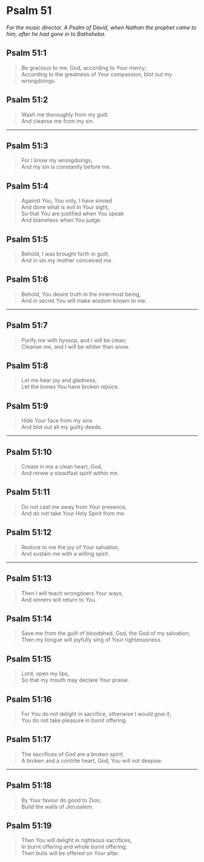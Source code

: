# Psalm 51

_For the music director. A Psalm of David, when Nathan the prophet came to him, after he had gone in to Bathsheba._

## Psalm 51:1

> Be gracious to me, God, according to Your mercy;  
> According to the greatness of Your compassion, blot out my wrongdoings.

## Psalm 51:2

> Wash me thoroughly from my guilt  
> And cleanse me from my sin.

---

## Psalm 51:3

> For I know my wrongdoings,  
> And my sin is constantly before me.

## Psalm 51:4

> Against You, You only, I have sinned  
> And done what is evil in Your sight,  
> So that You are justified when You speak  
> And blameless when You judge.

## Psalm 51:5

> Behold, I was brought forth in guilt,  
> And in sin my mother conceived me.

## Psalm 51:6

> Behold, You desire truth in the innermost being,  
> And in secret You will make wisdom known to me.

---

## Psalm 51:7

> Purify me with hyssop, and I will be clean;  
> Cleanse me, and I will be whiter than snow.

## Psalm 51:8

> Let me hear joy and gladness,  
> Let the bones You have broken rejoice.

## Psalm 51:9

> Hide Your face from my sins  
> And blot out all my guilty deeds.

---

## Psalm 51:10

> Create in me a clean heart, God,  
> And renew a steadfast spirit within me.

## Psalm 51:11

> Do not cast me away from Your presence,  
> And do not take Your Holy Spirit from me.

## Psalm 51:12

> Restore to me the joy of Your salvation,  
> And sustain me with a willing spirit.

---

## Psalm 51:13

> Then I will teach wrongdoers Your ways,  
> And sinners will return to You.

## Psalm 51:14

> Save me from the guilt of bloodshed, God, the God of my salvation;  
> Then my tongue will joyfully sing of Your righteousness.

## Psalm 51:15

> Lord, open my lips,  
> So that my mouth may declare Your praise.

## Psalm 51:16

> For You do not delight in sacrifice, otherwise I would give it;  
> You do not take pleasure in burnt offering.

## Psalm 51:17

> The sacrifices of God are a broken spirit;  
> A broken and a contrite heart, God, You will not despise.

---

## Psalm 51:18

> By Your favour do good to Zion;  
> Build the walls of Jerusalem.

## Psalm 51:19

> Then You will delight in righteous sacrifices,  
> In burnt offering and whole burnt offering;  
> Then bulls will be offered on Your altar.
